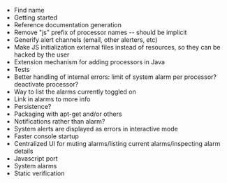 * Find name
* Getting started
* Reference documentation generation
* Remove "js" prefix of processor names -- should be implicit
* Generify alert channels (email, other alerters, etc)
* Make JS initialization external files instead of resources, so they can be hacked by the user
* Extension mechanism for adding processors in Java
* Tests
* Better handling of internal errors: limit of system alarm per processor? deactivate processor?
* Way to list the alarms currently toggled on
* Link in alarms to more info
* Persistence?
* Packaging with apt-get and/or others
* Notifications rather than alarm?
* System alerts are displayed as errors in interactive mode
* Faster console startup
* Centralized UI for muting alarms/listing current alarms/inspecting alarm details
* Javascript port
* System alarms
* Static verification
